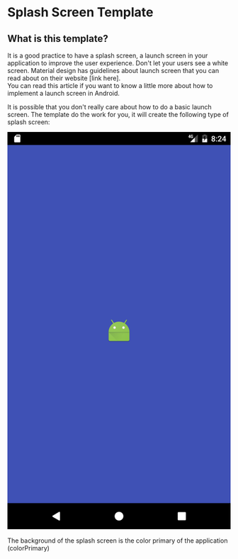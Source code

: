 # Splash Screen Template

## What is this template?

It is a good practice to have a splash screen, a launch screen in your application
to improve the user experience. Don't let your users see a white screen.
Material design has guidelines about launch screen that you can read about on
their website [link here].  
You can read this article if you want to know a little more about how to implement a launch screen in Android.

It is possible that you don't really care about how to do a basic launch screen.
The template do the work for you, it will create the following type of splash screen:

![splash screen](img/splashscreen.png)

The background of the splash screen is the color primary of the application (colorPrimary)
